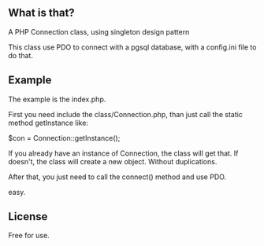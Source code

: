 ## What is that?

A PHP Connection class, using singleton design pattern

This class use PDO to connect with a pgsql database, with a config.ini file to do that.

## Example

The example is the index.php.

First you need include the class/Connection.php, than just call the static method getInstance like:

$con = Connection::getInstance();

If you already have an instance of Connection, the class will get that. If doesn't, the class will create a new object. Without duplications.

After that, you just need to call the connect() method and use PDO.

easy.

## License

Free for use.